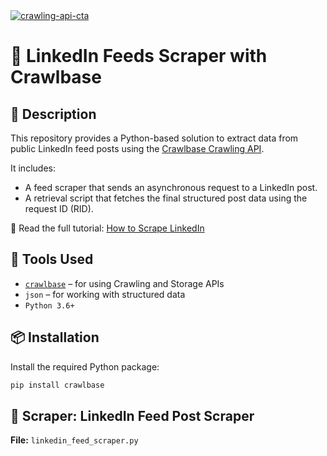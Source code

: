 <a href="https://crawlbase.com/signup?utm_source=github&utm_medium=readme&utm_campaign=crawling_api_banner" target="_blank">
  <img src="https://github.com/user-attachments/assets/afa4f6e7-25fb-442c-af2f-b4ddcfd62ab2" 
       alt="crawling-api-cta" 
       style="max-width: 100%; border: 0;">
</a>


# 📰 LinkedIn Feeds Scraper with Crawlbase

## 📝 Description

This repository provides a Python-based solution to extract data from public LinkedIn feed posts using the [Crawlbase Crawling API](https://crawlbase.com/crawling-api-avoid-captchas-blocks).

It includes:

- A feed scraper that sends an asynchronous request to a LinkedIn post.
- A retrieval script that fetches the final structured post data using the request ID (RID).

📖 Read the full tutorial: [How to Scrape LinkedIn](https://crawlbase.com/blog/how-to-scrape-linkedin/)

## 🔧 Tools Used

- [`crawlbase`](https://pypi.org/project/crawlbase/) – for using Crawling and Storage APIs
- `json` – for working with structured data
- `Python 3.6+`

## 📦 Installation

Install the required Python package:

```bash
pip install crawlbase
```

## 🚀 Scraper: LinkedIn Feed Post Scraper

**File:** `linkedin_feed_scraper.py`

### ✅ What It Does

- Sends an asynchronous request to a public LinkedIn feed post.
- Returns a `rid` (request ID) used to retrieve the final data.

### ⚙️ How to Run

1. Replace `YOUR_API_TOKEN` with your Crawlbase token.
2. Set the LinkedIn feed post `URL`.

```bash
python linkedin_feed_scraper.py
```

### 🧪 Sample Output

```json
{
	"rid": "977b3381ab11f938d6522775"
}
```

## 📄 Retrieval: Get Feed Data

**File:** `linkedin_feed_retrieve.py`

### ✅ What It Does

- Uses the rid from the previous script to fetch and print the full post data.

### ⚙️ How to Run

- Replace `YOUR_API_TOKEN` and `RID` in the script.

```bash
python linkedin_feed_retrieve.py
```

### 🧪 Sample Output

```json
{
  "feeds": [
    {
      "text": "#AlphabetInc is eliminating 12,000 jobs, its chief executive said in a staff memo The cuts mark the latest to shake the #technology sector and come days after rival Microsoft Corp said it would lay off 10,000 workers. Full report - https://lnkd.in/dfxXc2N4",
      "images": [
        "https://media.licdn.com/dms/image/C4D22AQHvTzTp5mnMcg/feedshare-shrink_2048_1536/0/1674212335928?e=2147483647&v=beta&t=Aq3WKkxF1Q5ZwGB6ax6OOWRtCW7Vlz8KDdpBvvK4K_0"
      ],
      "videos": [],
      "datetime": "1y",
      "postUrl": "https://in.linkedin.com/company...",
      ...
    },
    ...
  ]
}
```

## 📌 To-Do

- Support for scraping multiple company pages
- Export company data to CSV/JSON
- Add CLI options for input/output
- Implement retry and error-handling logic

## 💡 Why Scrape LinkedIn Company Pages?

- Research competitors and market trends
- Monitor public-facing company updates
- Build datasets for lead generation and analytics
